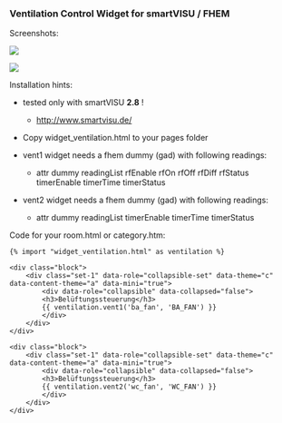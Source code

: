 ### Ventilation Control Widget for smartVISU / FHEM

Screenshots:

![](screenshots/ventilation1.png)

![](screenshots/ventilation2.png)


Installation hints:

- tested only with smartVISU **2.8** !
  - http://www.smartvisu.de/

- Copy widget_ventilation.html to your pages folder

- vent1 widget needs a fhem dummy (gad) with following readings:
  - attr dummy readingList rfEnable rfOn rfOff rfDiff rfStatus timerEnable timerTime timerStatus

- vent2 widget needs a fhem dummy (gad) with following readings:
  - attr dummy readingList timerEnable timerTime timerStatus


Code for your room.html or category.htm:

```
{% import "widget_ventilation.html" as ventilation %}

<div class="block">
	<div class="set-1" data-role="collapsible-set" data-theme="c" data-content-theme="a" data-mini="true">
		<div data-role="collapsible" data-collapsed="false">
		<h3>Belüftungssteuerung</h3>
		{{ ventilation.vent1('ba_fan', 'BA_FAN') }}
		</div>
	</div>
</div>

<div class="block">
	<div class="set-1" data-role="collapsible-set" data-theme="c" data-content-theme="a" data-mini="true">
		<div data-role="collapsible" data-collapsed="false">
		<h3>Belüftungssteuerung</h3>
		{{ ventilation.vent2('wc_fan', 'WC_FAN') }}
		</div>
	</div>
</div>

```

